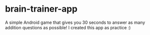 # brain-trainer-app
A simple Android game that gives you 30 seconds to answer as many addition questions as possible! I created this app as practice :)
